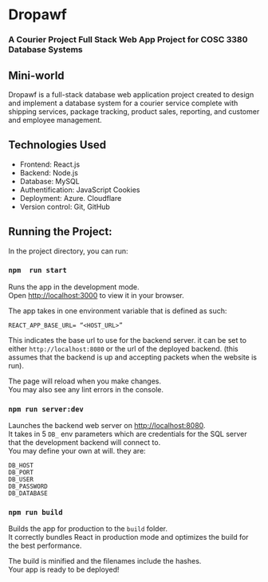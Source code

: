 # Dropawf
### A Courier Project Full Stack Web App Project for COSC 3380 Database Systems

## Mini-world
Dropawf is a full-stack database web application project created to design and implement a database system for a courier service complete with shipping services, package tracking, product sales, reporting, and customer and employee management.

## Technologies Used
 - Frontend: React.js
 - Backend: Node.js
 - Database: MySQL
 - Authentification: JavaScript Cookies
 - Deployment: Azure. Cloudflare
 - Version control: Git, GitHub


## Running the Project:

In the project directory, you can run:

### `npm  run start`

Runs the app in the development mode.\
Open [http://localhost:3000](http://localhost:3000) to view it in your browser.

The app takes in one environment variable that is defined as such:
```
REACT_APP_BASE_URL= “<HOST_URL>”
```
This indicates the base url to use for the backend server. it can be set to either `http://localhost:8080` or the url of the deployed backend. (this assumes that the backend is up and accepting packets when the website is run).

The page will reload when you make changes.\
You may also see any lint errors in the console.

### `npm run server:dev`

Launches the backend web server on [http://localhost:8080](http://localhost:8080).\
It takes in 5 `DB_` env parameters which are credentials for the SQL server that the development backend will connect to.\
You may define your own at will. they are:
```
DB_HOST
DB_PORT
DB_USER
DB_PASSWORD
DB_DATABASE
```

### `npm run build`

Builds the app for production to the `build` folder.\
It correctly bundles React in production mode and optimizes the build for the best performance.

The build is minified and the filenames include the hashes.\
Your app is ready to be deployed!